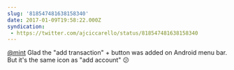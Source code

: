 ```yaml
---
slug: '818547481638158340'
date: 2017-01-09T19:58:22.000Z
syndication:
 - https://twitter.com/ajciccarello/status/818547481638158340
---
```


[@mint](https://twitter.com/mint) Glad the "add transaction" + button was added on Android menu bar. But it's the same icon as "add account" 😕
